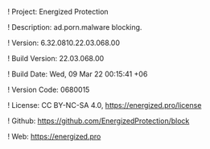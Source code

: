 ! Project: Energized Protection

! Description: ad.porn.malware blocking.

! Version: 6.32.0810.22.03.068.00

! Build Version: 22.03.068.00

! Build Date: Wed, 09 Mar 22 00:15:41 +06

! Version Code: 0680015

! License: CC BY-NC-SA 4.0, https://energized.pro/license

! Github: https://github.com/EnergizedProtection/block

! Web: https://energized.pro

